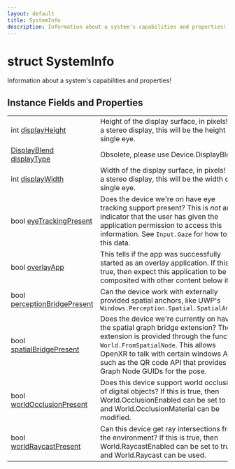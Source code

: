 ```yaml
---
layout: default
title: SystemInfo
description: Information about a system's capabilities and properties!
---
```

# struct SystemInfo

Information about a system's capabilities and properties!

## Instance Fields and Properties

|  |  |
|--|--|
|int [displayHeight]({{site.url}}/Pages/StereoKit/SystemInfo/displayHeight.html)|Height of the display surface, in pixels! For a stereo display, this will be the height of a single eye.|
|[DisplayBlend]({{site.url}}/Pages/StereoKit/DisplayBlend.html) [displayType]({{site.url}}/Pages/StereoKit/SystemInfo/displayType.html)|Obsolete, please use Device.DisplayBlend|
|int [displayWidth]({{site.url}}/Pages/StereoKit/SystemInfo/displayWidth.html)|Width of the display surface, in pixels! For a stereo display, this will be the width of a single eye.|
|bool [eyeTrackingPresent]({{site.url}}/Pages/StereoKit/SystemInfo/eyeTrackingPresent.html)|Does the device we're on have eye tracking support present? This is _not_ an indicator that the user has given the application permission to access this information. See `Input.Gaze` for how to use this data.|
|bool [overlayApp]({{site.url}}/Pages/StereoKit/SystemInfo/overlayApp.html)|This tells if the app was successfully started as an overlay application. If this is true, then expect this application to be composited with other content below it!|
|bool [perceptionBridgePresent]({{site.url}}/Pages/StereoKit/SystemInfo/perceptionBridgePresent.html)|Can the device work with externally provided spatial anchors, like UWP's `Windows.Perception.Spatial.SpatialAnchor`|
|bool [spatialBridgePresent]({{site.url}}/Pages/StereoKit/SystemInfo/spatialBridgePresent.html)|Does the device we're currently on have the spatial graph bridge extension? The extension is provided through the function `World.FromSpatialNode`. This allows OpenXR to talk with certain windows APIs, such as the QR code API that provides Graph Node GUIDs for the pose.|
|bool [worldOcclusionPresent]({{site.url}}/Pages/StereoKit/SystemInfo/worldOcclusionPresent.html)|Does this device support world occlusion of digital objects? If this is true, then World.OcclusionEnabled can be set to true, and World.OcclusionMaterial can be modified.|
|bool [worldRaycastPresent]({{site.url}}/Pages/StereoKit/SystemInfo/worldRaycastPresent.html)|Can this device get ray intersections from the environment? If this is true, then World.RaycastEnabled can be set to true, and World.Raycast can be used.|
